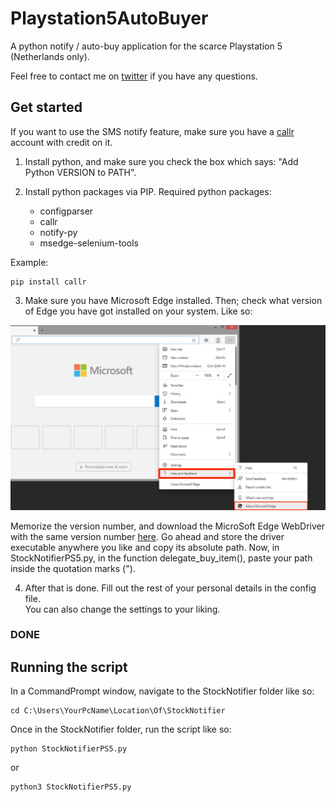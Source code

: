 # Playstation5AutoBuyer
A python notify / auto-buy application for the scarce Playstation 5 (Netherlands only).  

Feel free to contact me on [twitter](https://twitter.com/dejongolle) if you have any questions. 

## Get started

If you want to use the SMS notify feature, make sure you have a [callr](https://www.callr.com/) account with credit on it.  

1) Install python, and make sure you check the box which says: "Add Python VERSION to PATH".  
  

2) Install python packages via PIP. Required python packages:
    - configparser
    - callr
    - notify-py
    - msedge-selenium-tools

Example:  
```
pip install callr
```

3) Make sure you have Microsoft Edge installed. Then; check what version of Edge you have got installed on your system. Like so:  

![version](./resources/edge_version.jpg)  

Memorize the version number, and download the MicroSoft Edge WebDriver with the same version number [here](https://developer.microsoft.com/en-us/microsoft-edge/tools/webdriver/).
Go ahead and store the driver executable anywhere you like and copy its absolute path. Now, in StockNotifierPS5.py, in the function delegate_buy_item(),
paste your path inside the quotation marks (").

4) After that is done. Fill out the rest of your personal details in the config file.   
   You can also change the settings to your liking. 

### DONE

## Running the script

In a CommandPrompt window, navigate to the StockNotifier folder like so:  
```
cd C:\Users\YourPcName\Location\Of\StockNotifier
```

Once in the StockNotifier folder, run the script like so:
```
python StockNotifierPS5.py
```
or  
```
python3 StockNotifierPS5.py
```
